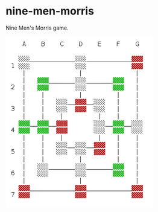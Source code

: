 nine-men-morris
===============

Nine Men's Morris game.

![screenshot](https://github.com/cpatrasciuc/nine-men-morris/blob/master/img/console_game.png?raw=true)
